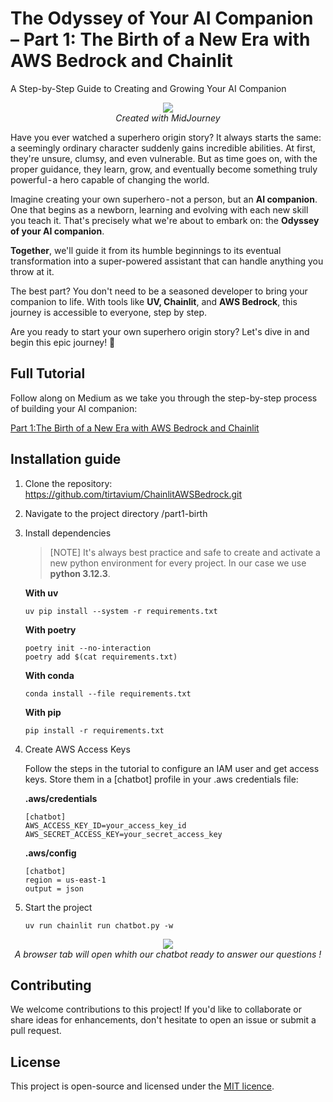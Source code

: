 # The Odyssey of Your AI Companion – Part 1: The Birth of a New Era with AWS Bedrock and Chainlit
A Step-by-Step Guide to Creating and Growing Your AI Companion

<p align="center">
  <img src="../images/ai-companion-odissey-part-1-birth.png">
  <br>
  <i>Created with MidJourney</i>
</p>

Have you ever watched a superhero origin story? It always starts the same: a seemingly ordinary character suddenly gains incredible abilities. At first, they're unsure, clumsy, and even vulnerable. But as time goes on, with the proper guidance, they learn, grow, and eventually become something truly powerful - a hero capable of changing the world.

Imagine creating your own superhero - not a person, but an **AI companion**. One that begins as a newborn, learning and evolving with each new skill you teach it. That's precisely what we're about to embark on: the **Odyssey of your AI companion**.

**Together**, we'll guide it from its humble beginnings to its eventual transformation into a super-powered assistant that can handle anything you throw at it.

The best part? You don't need to be a seasoned developer to bring your companion to life. With tools like **UV, Chainlit**, and **AWS Bedrock**, this journey is accessible to everyone, step by step.

Are you ready to start your own superhero origin story? Let's dive in and begin this epic journey! 🚀

## Full Tutorial

Follow along on Medium as we take you through the step-by-step process of building your AI companion:

[Part 1:The Birth of a New Era with AWS Bedrock and Chainlit](https://generativeai.pub/the-odyssey-of-your-ai-companion-part-1-the-birth-of-a-new-era-with-aws-bedrock-and-chainlit-4cbb1d181b59)

## Installation guide


1. Clone the repository: https://github.com/tirtavium/ChainlitAWSBedrock.git
2. Navigate to the project directory /part1-birth
3. Install dependencies

    > [NOTE]
    > It's always best practice and safe to create and activate a new python environment for every project.
    > In our case we use **python 3.12.3**.


    **With uv**

    ```
    uv pip install --system -r requirements.txt
    ```

    **With poetry**

    ```
    poetry init --no-interaction
    poetry add $(cat requirements.txt)
    ```

    **With conda**

    ```
    conda install --file requirements.txt
    ```

    **With pip**

    ```
    pip install -r requirements.txt
    ```

4. Create AWS Access Keys

    Follow the steps in the tutorial to configure an IAM user and get access keys. Store them in a [chatbot] profile in your .aws credentials file:

    **.aws/credentials**
    ```
    [chatbot]
    AWS_ACCESS_KEY_ID=your_access_key_id
    AWS_SECRET_ACCESS_KEY=your_secret_access_key
    ```
   
    **.aws/config**
    ```
    [chatbot]
    region = us-east-1
    output = json
    ```


5. Start the project

    ```
    uv run chainlit run chatbot.py -w
    ```

<p align="center">
  <img src="../images/ai-companion-odissey-part-1-birth-discussion.png">
  <br>
  <i>A browser tab will open whith our chatbot ready to answer our questions !</i>
</p>

## Contributing

We welcome contributions to this project! If you'd like to collaborate or share ideas for enhancements, don't hesitate to open an issue or submit a pull request.

## License

This project is open-source and licensed under the [MIT licence](../LICENSE).
